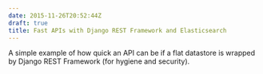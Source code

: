 ```yaml
---
date: 2015-11-26T20:52:44Z
draft: true
title: Fast APIs with Django REST Framework and Elasticsearch
---
```


A simple example of how quick an API can be if a flat datastore is
wrapped by Django REST Framework (for hygiene and security).

